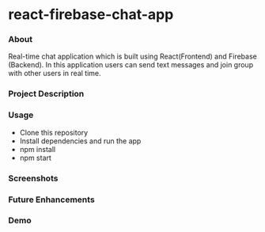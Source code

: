 # react-firebase-chat-app


<h3>About</h3>

Real-time chat application which is built using React(Frontend) and Firebase (Backend).
In this application users can send text messages and join group with other users in real time.

<h3>Project Description</h3>

<h3>Usage</h3>

<ul>
    <li>
    Clone this repository
    <li>Install dependencies and run the app
    <li>npm install
    <li>npm start 
</ul>

<h3>Screenshots</h3>

<h3>Future Enhancements</h3>

<h3>Demo</h3>